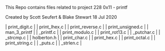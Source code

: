 This Repo contains files related to project 228 0x11 - printf

Created by Scott Seufert & Blake Stewart 18 Jul 2020



| print_digit.c |
| print_lhex.c |
| print_reverse.c |
| print_unsigned.c |
| man_3_printf |
| _printf.c |
| print_modulo.c |
| print_rot13.c |
| _putchar.c |
| _strcmp.c |
| holberton.h |
| print_char.c |
| print_hex.c |
| print_octal.c |
| print_string.c |
| _puts.c |
| _strlen.c |